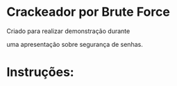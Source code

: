 # Crackeador por Brute Force

Criado para realizar demonstração durante 

uma apresentação sobre segurança de senhas.


# Instruções:


